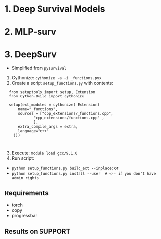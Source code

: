 

# 1. Deep Survival Models
# 2. MLP-surv
# 3. DeepSurv

- Simplified from ```pysurvival```

1. Cythonize: 
  ```cythonize -a -i _functions.pyx```
2. Create a script ```setup_functions.py``` with contents:
  ```
    from setuptools import setup, Extension
    from Cython.Build import cythonize
    
    setup(ext_modules = cythonize( Extension(      
        name="_functions",
        sources = ["cpp_extensions/_functions.cpp",
               "cpp_extensions/functions.cpp" ,
               ],        
        extra_compile_args = extra, 
        language="c++" 
      )))
    
    
  ```
3. Execute:
  ```module load gcc/9.1.0```
4. Run script:
  - ```python setup_functions.py build_ext --inplace```; or 
  - ```python setup_functions.py install --user  # <-- if you don't have admin rights ```
  
 

## Requirements

- torch
- copy
- progressbar



## Results on SUPPORT

| | |
|--|--| 
